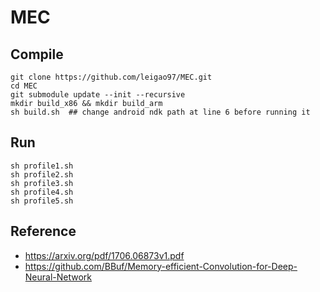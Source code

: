 # MEC

## Compile
```
git clone https://github.com/leigao97/MEC.git
cd MEC
git submodule update --init --recursive
mkdir build_x86 && mkdir build_arm
sh build.sh  ## change android ndk path at line 6 before running it
```
## Run
```
sh profile1.sh
sh profile2.sh
sh profile3.sh
sh profile4.sh
sh profile5.sh
```

## Reference
* https://arxiv.org/pdf/1706.06873v1.pdf
* https://github.com/BBuf/Memory-efficient-Convolution-for-Deep-Neural-Network
